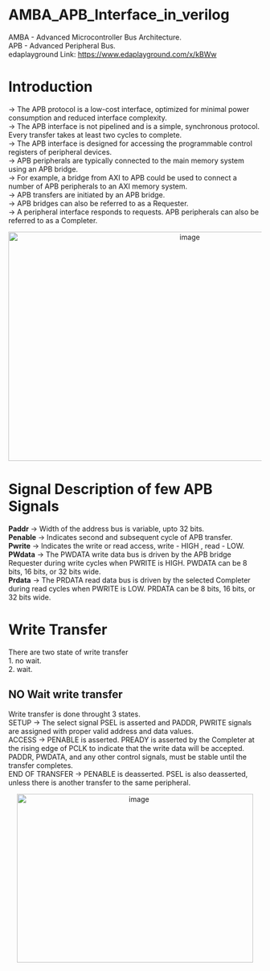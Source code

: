 # AMBA_APB_Interface_in_verilog
AMBA - Advanced Microcontroller Bus Architecture.  
APB - Advanced Peripheral Bus.  
edaplayground Link: https://www.edaplayground.com/x/kBWw

# Introduction
-> The APB protocol is a low-cost interface, optimized for minimal power consumption and reduced interface complexity.  
-> The APB interface is not pipelined and is a simple, synchronous protocol. Every transfer takes at least two cycles to complete.  
-> The APB interface is designed for accessing the programmable control registers of peripheral devices.  
-> APB peripherals are typically connected to the main memory system using an APB bridge.  
-> For example, a bridge from AXI to APB could be used to connect a number of APB peripherals to an AXI memory system.  
-> APB transfers are initiated by an APB bridge.  
-> APB bridges can also be referred to as a Requester.  
-> A peripheral interface responds to requests. APB peripherals can also be referred to as a Completer.  
<div align="center">
  <img width="706" height="455" alt="image" src="https://github.com/user-attachments/assets/4adb15e0-0adb-4db6-91ba-dc9bf5062c0b" />
</div>  

# Signal Description of few APB Signals
**Paddr**   ->  Width of the address bus is variable, upto 32 bits.  
**Penable** ->  Indicates second and subsequent cycle of APB transfer.  
**Pwrite**  ->  Indicates the write or read access, write - HIGH , read - LOW.  
**PWdata**  ->  The PWDATA write data bus is driven by the APB bridge Requester during write cycles when PWRITE is HIGH. PWDATA can be 8 bits, 16 bits, or 32 bits wide.  
**Prdata**  ->  The PRDATA read data bus is driven by the selected Completer during read cycles when PWRITE is LOW. PRDATA can be 8 bits, 16 bits, or 32 bits wide.  

# Write Transfer
  There are two state of write transfer  
    1. no wait.  
    2. wait.  

## NO Wait write transfer
   Write transfer is done throught 3 states.  
   SETUP  -> The select signal PSEL is asserted and PADDR, PWRITE signals are assigned with proper valid address and data values.  
   ACCESS -> PENABLE is asserted. PREADY is asserted by the Completer at the rising edge of PCLK to indicate that the write data will be accepted. PADDR, PWDATA, and any other control signals, must be stable until the transfer completes.  
   END OF TRANSFER -> PENABLE is deasserted. PSEL is also deasserted, unless there is another transfer to the same peripheral.  

<div align="center">
  <img width="470" height="335" alt="image" src="https://github.com/user-attachments/assets/6dbb7866-0260-4738-a1ed-0056cf03e79b" />
</div>  



    


  
